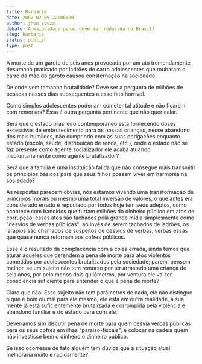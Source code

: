 ```yaml
---
title: Barbárie
date: 2007-02-09 22:00:00
author: jhon.souza
debate: A maioridade penal deve ser reduzida no Brasil?
slug: barbarie
status: publish 
type: post
---
```


A morte de um garoto de seis anos provocada por um ato tremendamente desumano praticado por ladrões de carro adolescentes que roubaram o carro da mãe do garoto causou consternação na sociedade.  

  

De onde vem tamanha brutalidade? Deve ser a pergunta de milhões de pessoas nesses dias subsequentes a esse fato horrível.  

  

Como simples adolescentes poderiam cometer tal atitude e não ficarem com remorsos? Essa é outra pergunta pertinente que não quer calar.  

  

Será que o estado brasileiro contemporâneo está fornecendo doses excessivas de embrutecimento para as nossas crianças, nesse abandono dos mais humildes, não cumprindo com as suas obrigações enquanto estado (escola, saúde, distribuição de renda, etc.), onde o estado não se faz presente como agente socializador ele acaba atuando involuntariamente como agente brutalizador?   

  

Será que a família é uma instituição falida que não consegue mais transmitir os princípios básicos para que seus filhos possam viver em harmonia na sociedade?   

  

As respostas parecem obvias, nós estamos vivendo uma transformação de princípios morais ou mesmo uma total inversão de valores, o que antes era considerado errado e repudiado por todos hoje tem seus adeptos, como acontece com bandidos que furtam milhões do dinheiro público em atos de corrupção; esses atos são tachados pela grande mídia simplesmente como "desvios de verbas públicas"; ao invés de serem tachados de ladrões, os larápios são chamados de suspeitos de desvios de verbas, verbas essas que quase nunca retornam aos cofres públicos.  

  

Esse é o resultado da complacência com a coisa errada, ainda temos que aturar aqueles que defendem a pena de morte para atos violentos cometidos por adolescentes brutalizados pela sociedade; parem, pensem melhor, se um sujeito não tem remorso por ter arrastado uma criança de seis anos, por pelo menos dois quilômetros, por ventura ele vai ter consciência suficiente para entender o que é pena de morte?  

  

Claro que não! Esse sujeito não tem parâmetros de nada, ele não distingue o que é bom ou mal para ele mesmo, ele está em outra realidade, a sua mente já está suficientemente brutalizada e corrompida pela violência e abandono familiar e do estado para com ele.  

  

Deveríamos sim discutir pena de morte para quem desvia verbas públicas para os seus cofres em ilhas "paraíso-fiscais", e colocar na cadeia quem não investisse bem o dinheiro o dinheiro público.  

  

Se isso ocorresse de fato alguém tem dúvida que a situação atual melhoraria muito e rapidamente?
